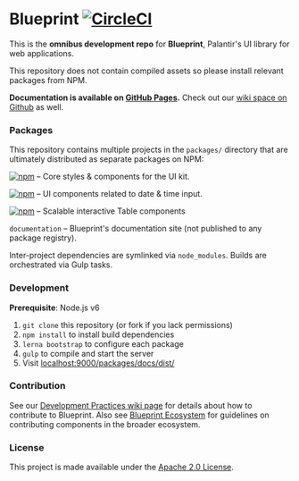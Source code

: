 # Blueprint [![CircleCI](https://circleci.com/gh/palantir/blueprint.svg?style=svg&circle-token=4725ab38f16004566d6430180663d7e7f9f5da9d)](https://circleci.com/gh/palantir/blueprint)
This is the __omnibus development repo__ for __Blueprint__, Palantir's UI library for web applications.

This repository does not contain compiled assets so please install relevant packages from NPM.

__Documentation is available on [GitHub Pages](https://palantir.github.io/blueprint).__ Check out our [wiki space on Github](https://github.com/palantir/blueprint/wiki) as well.

### Packages

This repository contains multiple projects in the `packages/` directory that are ultimately distributed as separate packages on NPM:

[![npm](https://img.shields.io/npm/v/@blueprint/core.svg?label=@blueprint/core)](https://www.npmjs.com/package/@blueprint/core) &ndash; Core styles & components for the UI kit.

[![npm](https://img.shields.io/npm/v/@blueprint/datetime.svg?label=@blueprint/datetime)](https://www.npmjs.com/package/@blueprint/datetime) &ndash; UI components related to date & time input.

[![npm](https://img.shields.io/npm/v/@blueprint/table.svg?label=@blueprint/table)](https://www.npmjs.com/package/@blueprint/table) &ndash; Scalable interactive Table components

`documentation` &ndash; Blueprint's documentation site (not published to any package registry).

Inter-project dependencies are symlinked via `node_modules`. Builds are orchestrated via Gulp tasks.

### Development

__Prerequisite__: Node.js v6

1. `git clone` this repository (or fork if you lack permissions)
1. `npm install` to install build dependencies
1. `lerna bootstrap` to configure each package
1. `gulp` to compile and start the server
1. Visit [localhost:9000/packages/docs/dist/](http://localhost:9000/packages/docs/dist/)

### Contribution

See our [Development Practices wiki page](https://github.com/palantir/blueprint/wiki/Development-Practices) for
details about how to contribute to Blueprint.
Also see [Blueprint Ecosystem](https://github.com/palantir/blueprint/wiki/Blueprint-Ecosystem) for guidelines on
contributing components in the broader ecosystem.

### License
This project is made available under the [Apache 2.0 License](http://www.apache.org/licenses/LICENSE-2.0).
